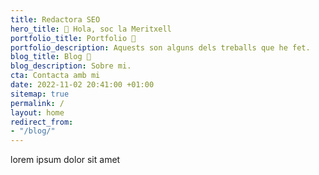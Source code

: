 ```yaml
---
title: Redactora SEO
hero_title: 👋 Hola, soc la Meritxell
portfolio_title: Portfolio 📰
portfolio_description: Aquests son alguns dels treballs que he fet.
blog_title: Blog 📝
blog_description: Sobre mi.
cta: Contacta amb mi
date: 2022-11-02 20:41:00 +01:00
sitemap: true
permalink: /
layout: home
redirect_from:
- "/blog/"
---
```


lorem ipsum
dolor sit amet
